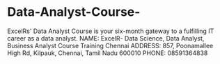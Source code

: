 # Data-Analyst-Course-
ExcelRs' Data Analyst Course is your six-month gateway to a fulfilling IT career as a data analyst. NAME: ExcelR- Data Science, Data Analyst, Business Analyst Course Training Chennai ADDRESS: 857, Poonamallee High Rd, Kilpauk, Chennai, Tamil Nadu 600010 PHONE: 08591364838
